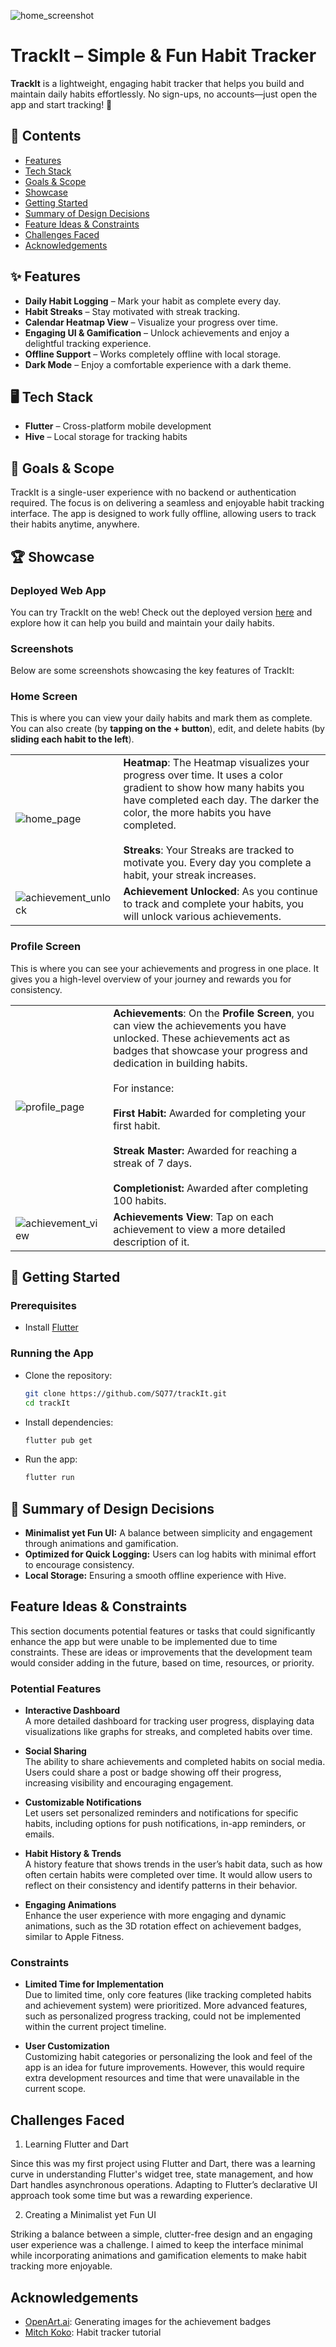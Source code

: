 ![home_screenshot](assets/images/home_page_framed.png)

# TrackIt – Simple & Fun Habit Tracker  

**TrackIt** is a lightweight, engaging habit tracker that helps you build and maintain daily habits effortlessly. No sign-ups, no accounts—just open the app and start tracking! 🚀 

## 📑 Contents

- [Features](#features)  
- [Tech Stack](#tech-stack)  
- [Goals & Scope](#goals)  
- [Showcase](#showcase)   
- [Getting Started](#getting-started) 
- [Summary of Design Decisions](#design-decisions)  
- [Feature Ideas & Constraints](#ideas) 
- [Challenges Faced](#challenges-faced)  
- [Acknowledgements](#acknowledgements)  

<a id="features"></a>

## ✨ Features 
- **Daily Habit Logging** – Mark your habit as complete every day.  
- **Habit Streaks** – Stay motivated with streak tracking.  
- **Calendar Heatmap View** – Visualize your progress over time.  
- **Engaging UI & Gamification** – Unlock achievements and enjoy a delightful tracking experience.
- **Offline Support** – Works completely offline with local storage.
- **Dark Mode** – Enjoy a comfortable experience with a dark theme.

<a id="tech-stack"></a>

## 🖥️ Tech Stack  
- **Flutter** – Cross-platform mobile development  
- **Hive** – Local storage for tracking habits

<a id="goals"></a>

## 🎯 Goals & Scope
TrackIt is a single-user experience with no backend or authentication required. The focus is on delivering a seamless and enjoyable habit tracking interface. The app is designed to work fully offline, allowing users to track their habits anytime, anywhere.

<a id="showcase"></a>

## 🏆 Showcase
### Deployed Web App
You can try TrackIt on the web! Check out the deployed version [here](https://trackit-habittracker.web.app/) and explore how it can help you build and maintain your daily habits.

### Screenshots
Below are some screenshots showcasing the key features of TrackIt:

### Home Screen
This is where you can view your daily habits and mark them as complete. You can also create (by **tapping on the + button**), edit, and delete habits (by **sliding each habit to the left**).

|  |  |
|-------|------|
| ![home_page](assets/images/home_page_framed_bigger.png) | **Heatmap**: The Heatmap visualizes your progress over time. It uses a color gradient to show how many habits you have completed each day. The darker the color, the more habits you have completed. <br><br> **Streaks**: Your Streaks are tracked to motivate you. Every day you complete a habit, your streak increases. |
| ![achievement_unlock](assets/images/achievement_unlocked.png) | **Achievement Unlocked**: As you continue to track and complete your habits, you will unlock various achievements. |

### Profile Screen
This is where you can see your achievements and progress in one place. It gives you a high-level overview of your journey and rewards you for consistency.

|  |  |
|-------|------|
| ![profile_page](assets/images/profile_page_framed.png) | **Achievements**: On the **Profile Screen**, you can view the achievements you have unlocked. These achievements act as badges that showcase your progress and dedication in building habits. <br><br> For instance: <br><br> **First Habit:** Awarded for completing your first habit. <br><br> **Streak Master:** Awarded for reaching a streak of 7 days. <br><br> **Completionist:** Awarded after completing 100 habits. |
| ![achievement_view](assets/images/achievement_view.png) | **Achievements View**: Tap on each achievement to view a more detailed description of it. |

<a id="getting-started"></a>

## 🚀 Getting Started  
### Prerequisites  
- Install [Flutter](https://flutter.dev/docs/get-started/install)

### Running the App
- Clone the repository:  
  ```bash  
  git clone https://github.com/SQ77/trackIt.git  
  cd trackIt  
  ```  
- Install dependencies:  
  ```bash  
  flutter pub get  
  ```  
- Run the app:  
  ```bash  
  flutter run  
  ```

<a id="design-decisions"></a>

## 📜 Summary of Design Decisions  
- **Minimalist yet Fun UI:** A balance between simplicity and engagement through animations and gamification.
- **Optimized for Quick Logging:** Users can log habits with minimal effort to encourage consistency.
- **Local Storage:** Ensuring a smooth offline experience with Hive.

<a id="ideas"></a>

## Feature Ideas & Constraints

This section documents potential features or tasks that could significantly enhance the app but were unable to be implemented due to time constraints. These are ideas or improvements that the development team would consider adding in the future, based on time, resources, or priority.

### Potential Features

- **Interactive Dashboard**  
A more detailed dashboard for tracking user progress, displaying data visualizations like graphs for streaks, and completed habits over time.

- **Social Sharing**  
The ability to share achievements and completed habits on social media. Users could share a post or badge showing off their progress, increasing visibility and encouraging engagement.

- **Customizable Notifications**  
Let users set personalized reminders and notifications for specific habits, including options for push notifications, in-app reminders, or emails.

- **Habit History & Trends**  
A history feature that shows trends in the user’s habit data, such as how often certain habits were completed over time. It would allow users to reflect on their consistency and identify patterns in their behavior.

- **Engaging Animations**  
Enhance the user experience with more engaging and dynamic animations, such as the 3D rotation effect on achievement badges, similar to Apple Fitness.

### Constraints

- **Limited Time for Implementation**  
  Due to limited time, only core features (like tracking completed habits and achievement system) were prioritized. More advanced features, such as personalized progress tracking, could not be implemented within the current project timeline.

- **User Customization**  
  Customizing habit categories or personalizing the look and feel of the app is an idea for future improvements. However, this would require extra development resources and time that were unavailable in the current scope.

## Challenges Faced

1. Learning Flutter and Dart

Since this was my first project using Flutter and Dart, there was a learning curve in understanding Flutter's widget tree, state management, and how Dart handles asynchronous operations. Adapting to Flutter’s declarative UI approach took some time but was a rewarding experience.

2. Creating a Minimalist yet Fun UI

Striking a balance between a simple, clutter-free design and an engaging user experience was a challenge. I aimed to keep the interface minimal while incorporating animations and gamification elements to make habit tracking more enjoyable. 

## Acknowledgements

- [OpenArt.ai](https://openart.ai/home): Generating images for the achievement badges
- [Mitch Koko](https://www.youtube.com/@createdbykoko): Habit tracker tutorial